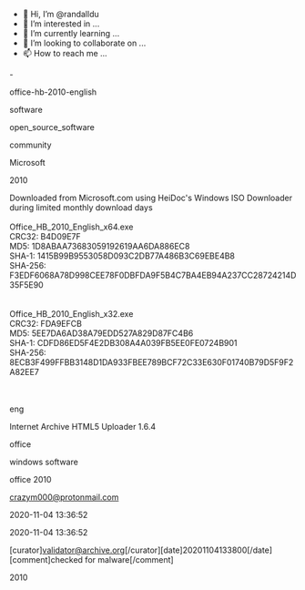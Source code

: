 - 👋 Hi, I’m @randalldu
- 👀 I’m interested in ...
- 🌱 I’m currently learning ...
- 💞️ I’m looking to collaborate on ...
- 📫 How to reach me ...

<!---
randalldu/randalldu is a ✨ special ✨ repository because its `README.md` (this file) appears on your GitHub profile.
You can click the Preview link to take a look at your changes.
--->
<?xml version="1.0" encoding="UTF-8"?>

-<metadata>

<identifier>office-hb-2010-english</identifier>

<mediatype>software</mediatype>

<collection>open_source_software</collection>

<collection>community</collection>

<creator>Microsoft</creator>

<date>2010</date>

<description><div>Downloaded from Microsoft.com using HeiDoc's Windows ISO Downloader during limited monthly download days</div><div><br /></div><div>Office_HB_2010_English_x64.exe</div><div>CRC32: B4D09E7F<br />MD5: 1D8ABAA73683059192619AA6DA886EC8<br />SHA-1: 1415B99B9553058D093C2DB77A486B3C69EBE4B8<br />SHA-256: F3EDF6068A78D998CEE78F0DBFDA9F5B4C7BA4EB94A237CC28724214D35F5E90<br /><br /></div><div><br /></div><div>Office_HB_2010_English_x32.exe</div><div>CRC32: FDA9EFCB<br />MD5: 5EE7DA6AD38A79EDD527A829D87FC4B6<br />SHA-1: CDFD86ED5F4E2DB308A4A039FB5EE0FE0724B901<br />SHA-256: 8ECB3F499FFBB3148D1DA933FBEE789BCF72C33E630F01740B79D5F9F2A82EE7<br /><br /></div><div><br /></div></description>

<language>eng</language>

<scanner>Internet Archive HTML5 Uploader 1.6.4</scanner>

<subject>office</subject>

<subject>windows software</subject>

<subject>office 2010</subject>

<title>Office Home & Business 2010 English x86 x64 (HeiDoc)</title>

<uploader>crazym000@protonmail.com</uploader>

<publicdate>2020-11-04 13:36:52</publicdate>

<addeddate>2020-11-04 13:36:52</addeddate>

<curation>[curator]validator@archive.org[/curator][date]20201104133800[/date][comment]checked for malware[/comment]</curation>

<year>2010</year>

</metadata>
